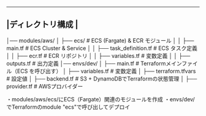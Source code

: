 -----------------------------
|ディレクトリ構成            |
-----------------------------
│── modules/aws/
│   ├── ecs/                     # ECS (Fargate) & ECR モジュール
│   │   ├── main.tf               # ECS Cluster & Service
│   │   ├── task_definition.tf    # ECS タスク定義
│   │   ├── ecr.tf                # ECR リポジトリ
│   │   ├── variables.tf          # 変数定義
│   │   ├── outputs.tf            # 出力定義
│── envs/dev/
│   ├── main.tf                   # Terraformメインファイル（ECS を呼び出す）
│   ├── variables.tf               # 変数定義
│   ├── terraform.tfvars          # 設定値
│   ├── backend.tf                # S3 + DynamoDBでTerraformの状態管理
│   ├── provider.tf               # AWSプロバイダー

・modules/aws/ecs/にECS（Fargate）関連のモジュールを作成
・envs/dev/でTerraformのmodule "ecs"で呼び出してデプロイ